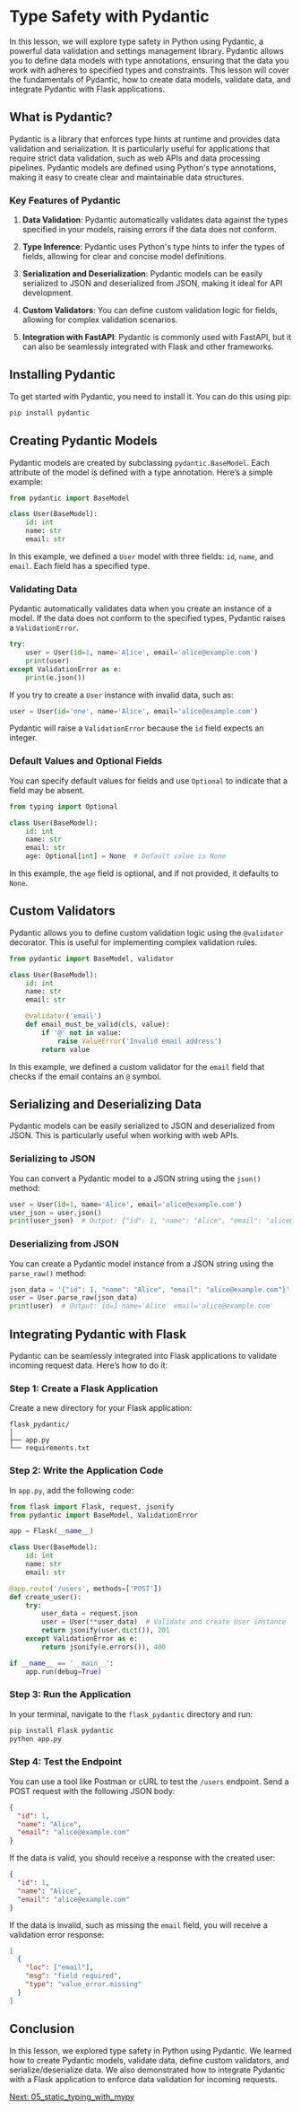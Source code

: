 # Type Safety with Pydantic

In this lesson, we will explore type safety in Python using Pydantic, a powerful data validation and settings management library. Pydantic allows you to define data models with type annotations, ensuring that the data you work with adheres to specified types and constraints. This lesson will cover the fundamentals of Pydantic, how to create data models, validate data, and integrate Pydantic with Flask applications.

## What is Pydantic?

Pydantic is a library that enforces type hints at runtime and provides data validation and serialization. It is particularly useful for applications that require strict data validation, such as web APIs and data processing pipelines. Pydantic models are defined using Python's type annotations, making it easy to create clear and maintainable data structures.

### Key Features of Pydantic

1. **Data Validation**: Pydantic automatically validates data against the types specified in your models, raising errors if the data does not conform.

2. **Type Inference**: Pydantic uses Python's type hints to infer the types of fields, allowing for clear and concise model definitions.

3. **Serialization and Deserialization**: Pydantic models can be easily serialized to JSON and deserialized from JSON, making it ideal for API development.

4. **Custom Validators**: You can define custom validation logic for fields, allowing for complex validation scenarios.

5. **Integration with FastAPI**: Pydantic is commonly used with FastAPI, but it can also be seamlessly integrated with Flask and other frameworks.

## Installing Pydantic

To get started with Pydantic, you need to install it. You can do this using pip:

```bash
pip install pydantic
```

## Creating Pydantic Models

Pydantic models are created by subclassing `pydantic.BaseModel`. Each attribute of the model is defined with a type annotation. Here’s a simple example:

```python
from pydantic import BaseModel

class User(BaseModel):
    id: int
    name: str
    email: str
```

In this example, we defined a `User` model with three fields: `id`, `name`, and `email`. Each field has a specified type.

### Validating Data

Pydantic automatically validates data when you create an instance of a model. If the data does not conform to the specified types, Pydantic raises a `ValidationError`.

```python
try:
    user = User(id=1, name='Alice', email='alice@example.com')
    print(user)
except ValidationError as e:
    print(e.json())
```

If you try to create a `User` instance with invalid data, such as:

```python
user = User(id='one', name='Alice', email='alice@example.com')
```

Pydantic will raise a `ValidationError` because the `id` field expects an integer.

### Default Values and Optional Fields

You can specify default values for fields and use `Optional` to indicate that a field may be absent.

```python
from typing import Optional

class User(BaseModel):
    id: int
    name: str
    email: str
    age: Optional[int] = None  # Default value is None
```

In this example, the `age` field is optional, and if not provided, it defaults to `None`.

## Custom Validators

Pydantic allows you to define custom validation logic using the `@validator` decorator. This is useful for implementing complex validation rules.

```python
from pydantic import BaseModel, validator

class User(BaseModel):
    id: int
    name: str
    email: str

    @validator('email')
    def email_must_be_valid(cls, value):
        if '@' not in value:
            raise ValueError('Invalid email address')
        return value
```

In this example, we defined a custom validator for the `email` field that checks if the email contains an `@` symbol.

## Serializing and Deserializing Data

Pydantic models can be easily serialized to JSON and deserialized from JSON. This is particularly useful when working with web APIs.

### Serializing to JSON

You can convert a Pydantic model to a JSON string using the `json()` method:

```python
user = User(id=1, name='Alice', email='alice@example.com')
user_json = user.json()
print(user_json)  # Output: {"id": 1, "name": "Alice", "email": "alice@example.com"}
```

### Deserializing from JSON

You can create a Pydantic model instance from a JSON string using the `parse_raw()` method:

```python
json_data = '{"id": 1, "name": "Alice", "email": "alice@example.com"}'
user = User.parse_raw(json_data)
print(user)  # Output: id=1 name='Alice' email='alice@example.com'
```

## Integrating Pydantic with Flask

Pydantic can be seamlessly integrated into Flask applications to validate incoming request data. Here’s how to do it:

### Step 1: Create a Flask Application

Create a new directory for your Flask application:

```
flask_pydantic/
│
├── app.py
└── requirements.txt
```

### Step 2: Write the Application Code

In `app.py`, add the following code:

```python
from flask import Flask, request, jsonify
from pydantic import BaseModel, ValidationError

app = Flask(__name__)

class User(BaseModel):
    id: int
    name: str
    email: str

@app.route('/users', methods=['POST'])
def create_user():
    try:
        user_data = request.json
        user = User(**user_data)  # Validate and create User instance
        return jsonify(user.dict()), 201
    except ValidationError as e:
        return jsonify(e.errors()), 400

if __name__ == '__main__':
    app.run(debug=True)
```

### Step 3: Run the Application

In your terminal, navigate to the `flask_pydantic` directory and run:

```bash
pip install Flask pydantic
python app.py
```

### Step 4: Test the Endpoint

You can use a tool like Postman or cURL to test the `/users` endpoint. Send a POST request with the following JSON body:

```json
{
  "id": 1,
  "name": "Alice",
  "email": "alice@example.com"
}
```

If the data is valid, you should receive a response with the created user:

```json
{
  "id": 1,
  "name": "Alice",
  "email": "alice@example.com"
}
```

If the data is invalid, such as missing the `email` field, you will receive a validation error response:

```json
[
  {
    "loc": ["email"],
    "msg": "field required",
    "type": "value_error.missing"
  }
]
```

## Conclusion

In this lesson, we explored type safety in Python using Pydantic. We learned how to create Pydantic models, validate data, define custom validators, and serialize/deserialize data. We also demonstrated how to integrate Pydantic with a Flask application to enforce data validation for incoming requests.

[Next: 05_static_typing_with_mypy](./05_static_typing_with_mypy.md)

